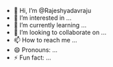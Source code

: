 - 👋 Hi, I’m @Rajeshyadavraju
- 👀 I’m interested in ...
- 🌱 I’m currently learning ...
- 💞️ I’m looking to collaborate on ...
- 📫 How to reach me ...
- 😄 Pronouns: ...
- ⚡ Fun fact: ...

<!---
Rajeshyadavraju/Rajeshyadavraju is a ✨ special ✨ repository because its `README.md` (this file) appears on your GitHub profile.
You can click the Preview link to take a look at your changes.
--->
